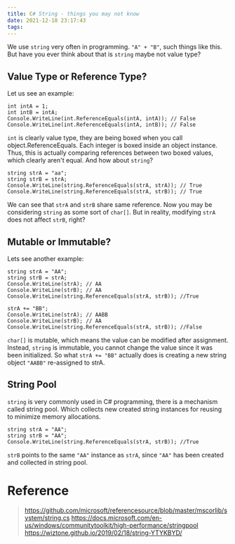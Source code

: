 ```yaml
---
title: C# String - things you may not know
date: 2021-12-10 23:17:43
tags:
---
```



We use `string` very often in programming. `"A" + "B"`, such things like this.
But have you ever think about that is `string` maybe not value type?

<!-- more -->

## Value Type or Reference Type?

Let us see an example:
```
int intA = 1;
int intB = intA;
Console.WriteLine(int.ReferenceEquals(intA, intA)); // False
Console.WriteLine(int.ReferenceEquals(intA, intB)); // False
```
`int` is clearly value type, they are being boxed when you call object.ReferenceEquals.
Each integer is boxed inside an object instance.
Thus, this is actually comparing references between two boxed values, which clearly aren't equal.
And how about `string`?
```
string strA = "aa";
string strB = strA;
Console.WriteLine(string.ReferenceEquals(strA, strA)); // True
Console.WriteLine(string.ReferenceEquals(strA, strB)); // True
```
We can see that `strA` and `strB` share same reference.
Now you may be considering `string` as some sort of `char[]`.
But in reality, modifying `strA` does not affect `strB`, right?


## Mutable or Immutable?

Lets see another example:
```
string strA = "AA";
string strB = strA;
Console.WriteLine(strA); // AA
Console.WriteLine(strB); // AA
Console.WriteLine(string.ReferenceEquals(strA, strB)); //True

strA += "BB";
Console.WriteLine(strA); // AABB
Console.WriteLine(strB); // AA
Console.WriteLine(string.ReferenceEquals(strA, strB)); //False
```
`char[]` is mutable, which means the value can be modified after assignment.
Instead, `string` is immutable, you cannot change the value since it was been initialized.
So what `strA += "BB"` actually does is creating a new string object `"AABB"` re-assigned to strA.


## String Pool

`string` is very commonly used in C# programming, there is a mechanism called string pool.
Which collects new created string instances for reusing to minimize memory allocations.
```
string strA = "AA";
string strB = "AA";
Console.WriteLine(string.ReferenceEquals(strA, strB)); //True
```
`strB` points to the same `"AA"` instance as `strA`, since `"AA"` has been created and collected in string pool.



# Reference

> https://github.com/microsoft/referencesource/blob/master/mscorlib/system/string.cs
> https://docs.microsoft.com/en-us/windows/communitytoolkit/high-performance/stringpool
> https://wiztone.github.io/2019/02/18/string-YTYKBYD/